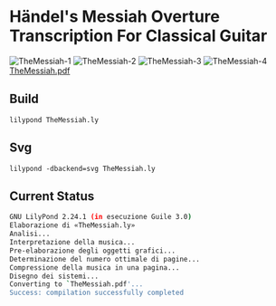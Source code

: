 # Händel's Messiah Overture Transcription For Classical Guitar

![TheMessiah-1](https://user-images.githubusercontent.com/1033682/231300989-e09c048a-1281-4226-b93b-a779d9733a79.svg)
![TheMessiah-2](https://user-images.githubusercontent.com/1033682/231300991-9fb03c67-d6a5-42e7-adbe-8379de6ccc38.svg)
![TheMessiah-3](https://user-images.githubusercontent.com/1033682/231300997-70f13292-0ef7-42d8-9539-0756c4f303b5.svg)
![TheMessiah-4](https://user-images.githubusercontent.com/1033682/231301000-028f501a-40c7-4a4b-beab-0958c6a0852f.svg)
[TheMessiah.pdf](https://github.com/montoyaedu/TheMessiah/files/11205354/TheMessiah.pdf)

## Build

    lilypond TheMessiah.ly

## Svg

    lilypond -dbackend=svg TheMessiah.ly

## Current Status

```bash
GNU LilyPond 2.24.1 (in esecuzione Guile 3.0)
Elaborazione di «TheMessiah.ly»
Analisi...
Interpretazione della musica...
Pre-elaborazione degli oggetti grafici...
Determinazione del numero ottimale di pagine...
Compressione della musica in una pagina...
Disegno dei sistemi...
Converting to `TheMessiah.pdf'...
Success: compilation successfully completed
```
